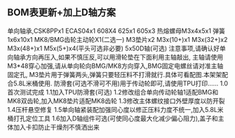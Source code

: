 <!--
 * @Author: Mjf
 * @Date: 2023-06-24 20:53:30
 * @LastEditTime: 2023-06-24 20:55:01
 * @LastEditors: Win_VScode
 * @Description: 
 * @FilePath: \被动回卷料架_D轴版-冷冷哒\readme.md
 * 版权声明暂无
-->
## BOM表更新+加上D轴方案
单向轴承,CSK8PPx1
ECAS04x1
608X4
625x1
605x3
热熔螺母M3x4x5x1
弹簧1x6x10x1
MK8/BMG齿轮主动轮X1(二选一)
M3垫片x2
M3x(10+)x1
M3x(32+)x2 
M3x(48+)x1
M5x(5+)x4(平头可选非必要)
5x50D轴(可选)
注意事项,请确认好单向轴承方向再压入,如果不慎压反,可以用滑轮垫在下面利用主轴敲出,
主轴请使用M3*48穿心加强,请从单向轮向BMG/MK8方向穿入,BMG固定电螺丝请对准主轴固定孔,
M3垫片用于弹簧两头,弹簧只要轻压料不打滑就行.具体可看配图.本架架配合5.8L米桶使用.
防滑套(可选不滑可不用)用于传动轮即可,请使用TPU打印……
1.0首次测试完成
1.1加入TPU防滑套(可选)
1.2修改组合单向传动轮轴1适配BMG和MK8双齿轮,加入MK8垫片适配MK8齿轮
1.3修改主体螺纹接口外壁厚度以防开裂
1.4压杆悬空修复
1.5单向轴紧装配加强同心度以修正压料力度不统一,加入5.8L米桶打孔定位工具
1.6加入D轴组件可选(可使同心度最大化减少偏心阻力),盖子和主体加入卡扣防止干燥剂不慎洒出来